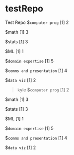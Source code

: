 # testRepo
Test Repo
$`computer prog`
[1] 2

$math
[1] 3

$stats
[1] 3

$ML
[1] 1

$`domain expertise`
[1] 5

$`comms and presentation`
[1] 4

$`data viz`
[1] 2

> kyle
$`computer prog`
[1] 2

$math
[1] 3

$stats
[1] 3

$ML
[1] 1

$`domain expertise`
[1] 5

$`comms and presentation`
[1] 4

$`data viz`
[1] 2
